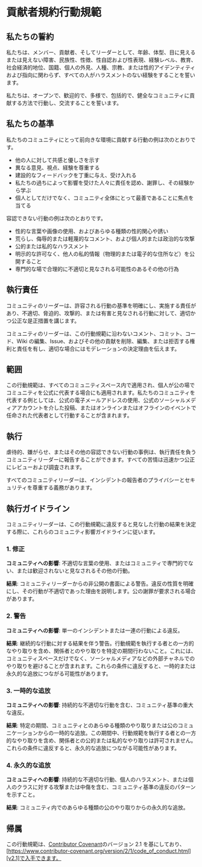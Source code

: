 # 貢献者規約行動規範

## 私たちの誓約

私たちは、メンバー、貢献者、そしてリーダーとして、年齢、体型、目に見えるまたは見えない障害、民族性、性徴、性自認および性表現、経験レベル、教育、社会経済的地位、国籍、個人の外見、人種、宗教、または性的アイデンティティおよび指向に関わらず、すべての人がハラスメントのない経験をすることを誓います。

私たちは、オープンで、歓迎的で、多様で、包括的で、健全なコミュニティに貢献する方法で行動し、交流することを誓います。

## 私たちの基準

私たちのコミュニティにとって前向きな環境に貢献する行動の例は次のとおりです。

- 他の人に対して共感と優しさを示す
- 異なる意見、視点、経験を尊重する
- 建設的なフィードバックを丁重に与え、受け入れる
- 私たちの過ちによって影響を受けた人々に責任を認め、謝罪し、その経験から学ぶ
- 個人としてだけでなく、コミュニティ全体にとって最善であることに焦点を当てる

容認できない行動の例は次のとおりです。

- 性的な言葉や画像の使用、およびあらゆる種類の性的関心や誘い
- 荒らし、侮辱的または軽蔑的なコメント、および個人的または政治的な攻撃
- 公的または私的なハラスメント
- 明示的な許可なく、他人の私的情報（物理的または電子的な住所など）を公開すること
- 専門的な場で合理的に不適切と見なされる可能性のあるその他の行為

## 執行責任

コミュニティのリーダーは、許容される行動の基準を明確にし、実施する責任があり、不適切、脅迫的、攻撃的、または有害と見なされる行動に対して、適切かつ公正な是正措置を講じます。

コミュニティのリーダーは、この行動規範に沿わないコメント、コミット、コード、Wiki の編集、Issue、およびその他の貢献を削除、編集、または拒否する権利と責任を有し、適切な場合にはモデレーションの決定理由を伝えます。

## 範囲

この行動規範は、すべてのコミュニティスペース内で適用され、個人が公の場でコミュニティを公式に代表する場合にも適用されます。私たちのコミュニティを代表する例としては、公式の電子メールアドレスの使用、公式のソーシャルメディアアカウントを介した投稿、またはオンラインまたはオフラインのイベントで任命された代表者として行動することが含まれます。

## 執行

虐待的、嫌がらせ、またはその他の容認できない行動の事例は、執行責任を負うコミュニティリーダーに報告することができます。すべての苦情は迅速かつ公正にレビューおよび調査されます。

すべてのコミュニティリーダーは、インシデントの報告者のプライバシーとセキュリティを尊重する義務があります。

## 執行ガイドライン

コミュニティリーダーは、この行動規範に違反すると見なした行動の結果を決定する際に、これらのコミュニティ影響ガイドラインに従います。

### 1. 修正

**コミュニティへの影響**: 不適切な言葉の使用、またはコミュニティで専門的でない、または歓迎されないと見なされるその他の行動。

**結果**: コミュニティリーダーからの非公開の書面による警告。違反の性質を明確にし、その行動が不適切であった理由を説明します。公の謝罪が要求される場合があります。

### 2. 警告

**コミュニティへの影響**: 単一のインシデントまたは一連の行動による違反。

**結果**: 継続的な行動に対する結果を伴う警告。行動規範を執行する者との一方的なやり取りを含め、関係者とのやり取りを特定の期間行わないこと。これには、コミュニティスペースだけでなく、ソーシャルメディアなどの外部チャネルでのやり取りを避けることが含まれます。これらの条件に違反すると、一時的または永久的な追放につながる可能性があります。

### 3. 一時的な追放

**コミュニティへの影響**: 持続的な不適切な行動を含む、コミュニティ基準の重大な違反。

**結果**: 特定の期間、コミュニティとのあらゆる種類のやり取りまたは公のコミュニケーションからの一時的な追放。この期間中、行動規範を執行する者との一方的なやり取りを含め、関係者との公的または私的なやり取りは許可されません。これらの条件に違反すると、永久的な追放につながる可能性があります。

### 4. 永久的な追放

**コミュニティへの影響**: 持続的な不適切な行動、個人のハラスメント、または個人のクラスに対する攻撃または中傷を含む、コミュニティ基準の違反のパターンを示すこと。

**結果**: コミュニティ内でのあらゆる種類の公のやり取りからの永久的な追放。

## 帰属

この行動規範は、[Contributor Covenant][homepage]のバージョン 2.1 を基にしており、[https://www.contributor-covenant.org/version/2/1/code_of_conduct.html][v2.1]で入手できます。

[homepage]: https://www.contributor-covenant.org
[v2.1]: https://www.contributor-covenant.org/version/2/1/code_of_conduct.html
